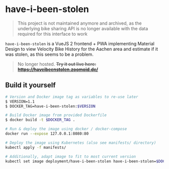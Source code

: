 # have-i-been-stolen

> This project is not maintained anymore and archived, as the underlying bike sharing API is no longer available with
> the data required for this interface to work

`have-i-been-stolen` is a VueJS 2 frontend + PWA implementing Material Design to view Velocity Bike History for the Aachen
area and estimate if it was stolen, as this seems to be a problem.

> No longer hosted. ~~**Try it out live here: <https://haveibeenstolen.zoomoid.de/>**~~

## Build it yourself

```bash
# Version and Docker image tag as variables to re-use later
$ VERSION=1.1
$ DOCKER_TAG=have-i-been-stolen:$VERSION

# Build Docker image from provided Dockerfile
$ docker build -t $DOCKER_TAG .

# Run & deploy the image using docker / docker-compose
docker run --expose 127.0.0.1:8080:80

# Deploy the image using Kubernetes (also see manifests/ directory)
kubectl apply -f manifests/

# Additionally, adapt image to fit to most current version
kubectl set image deployment/have-i-been-stolen have-i-been-stolen=$DOCKER_TAG --record
```
